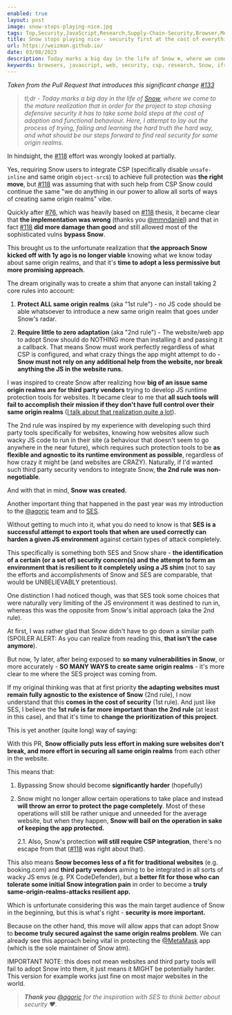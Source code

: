 ```yaml
---
enabled: true
layout: post
image: snow-stops-playing-nice.jpg
tags: Top,Security,JavaScript,Research,Supply-Chain-Security,Browser,MetaMask,LavaMoat
title: Snow stops playing nice - security first at the cost of everything else
url: https://weizman.github.io/
date: 03/08/2023
description: Today marks a big day in the life of Snow ❄️, where we come to the mature realization that in order for the project to stop chasing defensive security it has to take some bold steps at the cost of adoption and functional behaviour. Here, I attempt to lay out the process of trying, failing and learning the hard truth the hard way, and what should be our steps forward to find real security for same origin realms.
keywords: browsers, javascript, web, security, csp, research, Snow, iframe
---
```


_Taken from the Pull Request that introduces this significant change [#133](https://github.com/LavaMoat/snow/pull/133#Motivation)_

> _tl;dr - Today marks a big day in the life of [Snow](https://github.com/lavamoat/snow), where we come to the mature realization that in order for the project to stop chasing defensive security it has to take some bold steps at the cost of adoption and functional behaviour._
> _Here, I attempt to lay out the process of trying, failing and learning the hard truth the hard way, and what should be our steps forward to find real security for same origin realms._

In hindsight, the [#118](https://github.com/LavaMoat/snow/pull/118) effort was wrongly looked at partially.

Yes, requiring Snow users to integrate CSP (specifically disable `unsafe-inline` and same origin `object-src`s) to achieve full protection was **the right move**, but [#118](https://github.com/LavaMoat/snow/pull/118) was assuming that with such help from CSP Snow could continue the same "we do anything in our power to allow all sorts of ways of creating same origin realms" vibe.

Quickly after [#76](https://github.com/LavaMoat/snow/pull/76), which was heavily based on [#118](https://github.com/LavaMoat/snow/pull/118) thesis, it became clear that **the implementation was wrong** (thanks you [@mmndaniel](https://github.com/mmndaniel)) and that in fact [#118](https://github.com/LavaMoat/snow/pull/118) **did more damage than good** and still allowed most of the sophisticated vulns **bypass Snow**.

This brought us to the unfortunate realization that **the approach Snow kicked off with 1y ago is no longer viable** knowing what we know today about same origin realms, and that it's **time to adopt a less permissive but more promising approach**.

The dream originally was to create a shim that anyone can install taking 2 core rules into account:

1. **Protect ALL same origin realms**  (aka "1st rule") - no JS code should be able whatsoever to introduce a new same origin realm that goes under Snow's radar.

2. **Require little to zero adaptation**  (aka "2nd rule") - The website/web app to adopt Snow should do NOTHING more than installing it and passing it a callback. That means Snow must work perfectly regardless of what CSP is configured, and what crazy things the app might attempt to do - **Snow must not rely on any additional help from the website, nor break anything the JS in the website runs.**

I was inspired to create Snow after realizing how **big of an issue same origin realms are for third party vendors** trying to develop JS runtime protection tools for websites. It became clear to me that **all such tools will fail to accomplish their mission if they don't have full control over their same origin realms** ([I talk about that realization quite a lot](https://www.youtube.com/watch?v=l2l_qnEhx3M)). 

The 2nd rule was inspired by my experience with developing such third party tools specifically for websites, knowing how websites allow such wacky JS code to run in their site (a behaviour that doesn't seem to go anywhere in the near future), which requires such protection tools to be **as flexible and agnostic to its runtime environment as possible**, regardless of how crazy it might be (and websites are CRAZY). Naturally, if I'd wanted such third party security vendors to integrate Snow, **the 2nd rule was non-negotiable**.

And with that in mind, **Snow was created.**

Another important thing that happened in the past year was my introduction to the [@agoric](https://github.com/agoric) team and to [SES](https://github.com/endojs/endo/tree/master/packages/ses#ses).

Without getting to much into it, what you do need to know is that **SES is a successful attempt to export tools that when are used correctly can harden a given JS environment** against certain types of attack completely.

This specifically is something both SES and Snow share - **the identification of a certain (or a set of) security concern(s) and the attempt to form an environment that is resilient to it completely using a JS shim** (not to say the efforts and accomplishments of Snow and SES are comparable, that would be UNBELIEVABLY pretentious).

One distinction I had noticed though, was that SES took some choices that were naturally very limiting of the JS environment it was destined to run in, whereas this was the opposite from Snow's initial approach (aka the 2nd rule).

At first, I was rather glad that Snow didn't have to go down a similar path (SPOILER ALERT: As you can realize from reading this, **that isn't the case anymore**).

But now, 1y later, after being exposed to **so many vulnerabilities in Snow**, or more accurately - **SO MANY WAYS to create same origin realms** - it's more clear to me where the SES project was coming from.

If my original thinking was that at first priority **the adapting websites must remain fully agnostic to the existence of Snow** (2nd rule), I now understand that this **comes in the cost of security** (1st rule). And just like SES, I believe the **1st rule is far more important than the 2nd rule** (at least in this case), and that it's time to **change the prioritization of this project**.

This is yet another (quite long) way of saying:

With this PR, **Snow officially puts less effort in making sure websites don't break, and more effort in securing all same origin realms** from each other in the website.

This means that:

1. Bypassing Snow should become **significantly harder** (hopefully)
2. Snow might no longer allow certain operations to take place and instead **will throw an error to protect the page completely**. Most of these operations will still be rather unique and unneeded for the average website, but when they happen, **Snow will bail on the operation in sake of keeping the app protected.**
	
 	2.1. Also, Snow's protection **will still require CSP integration**, there's no escape from that ([#118](https://github.com/LavaMoat/snow/pull/118) was right about that).

This also means **Snow becomes less of a fit for traditional websites** (e.g. booking.com) and **third party vendors** aiming to be integrated in all sorts of wacky JS envs (e.g. PX CodeDefender), but a **better fit for those who can tolerate some initial Snow integration pain** in order to become a **truly same-origin-realms-attacks resilient app.**

Which is unfortunate considering this was the main target audience of Snow in the beginning, but this is what's right - **security is more important.**

Because on the other hand, this move will allow apps that can adopt Snow to **become truly secured against the same origin realms problem**. We can already see this approach being vital in protecting the [@MetaMask](https://metamask.io) app (which is the sole maintainer of Snow atm).

IMPORTANT NOTE: this does not mean websites and third party tools will fail to adopt Snow into them, it just means it MIGHT be potentially harder. This version for example works just fine on most major websites in the world.

> _**Thank you** [@agoric](https://github.com/agoric) for the inspiration with SES to think better about security ❤️._

<ins class="adsbygoogle" style="display:block; text-align:center;" data-ad-layout="in-article" data-ad-format="fluid" data-ad-client="ca-pub-1379968351324902" data-ad-slot="5348991370"></ins><script>(adsbygoogle = window.adsbygoogle || []).push({});</script>